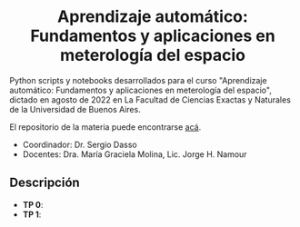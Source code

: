 <div align="center">
    <h1>Aprendizaje automático:
    Fundamentos y aplicaciones en meterología del espacio</h1>
</div>

Python scripts y notebooks desarrollados para el curso
"Aprendizaje automático: Fundamentos y aplicaciones en meterología del espacio",
dictado en agosto de 2022 en La Facultad de Ciencias Exactas y Naturales
de la Universidad de Buenos Aires.

El repositorio de la materia puede
encontrarse [acá](https://github.com/Laboratorio-Computacion-Cientifica/TSWC-Aprendizaje-Automatico-Fundamentos-y-Aplicaciones-en-Meteorologia-del-Espacio).

* Coordinador: Dr. Sergio Dasso
* Docentes: Dra. María Graciela Molina, Lic. Jorge H. Namour

## Descripción

* **TP 0**:
* **TP 1**: